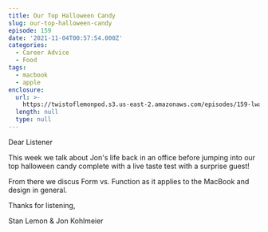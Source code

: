 ```yaml
---
title: Our Top Halloween Candy
slug: our-top-halloween-candy
episode: 159
date: '2021-11-04T00:57:54.000Z'
categories:
  - Career Advice
  - Food
tags:
  - macbook
  - apple
enclosure:
  url: >-
    https://twistoflemonpod.s3.us-east-2.amazonaws.com/episodes/159-lwatol-20211104.mp3
  length: null
  type: null
---
```


Dear Listener

This week we talk about Jon's life back in an office before jumping into our top halloween candy complete with a live taste test with a surprise guest!

From there we discus Form vs. Function as it applies to the MacBook and design in general.

Thanks for listening,

Stan Lemon & Jon Kohlmeier
